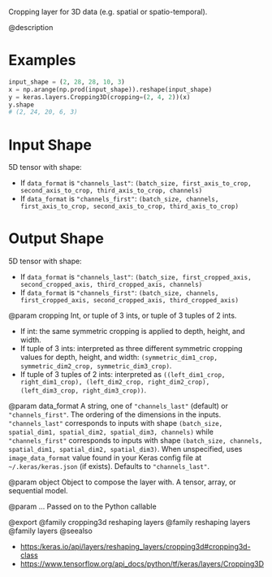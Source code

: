 Cropping layer for 3D data (e.g. spatial or spatio-temporal).

@description

# Examples
```python
input_shape = (2, 28, 28, 10, 3)
x = np.arange(np.prod(input_shape)).reshape(input_shape)
y = keras.layers.Cropping3D(cropping=(2, 4, 2))(x)
y.shape
# (2, 24, 20, 6, 3)
```

# Input Shape
5D tensor with shape:
- If `data_format` is `"channels_last"`:
  `(batch_size, first_axis_to_crop, second_axis_to_crop,
  third_axis_to_crop, channels)`
- If `data_format` is `"channels_first"`:
  `(batch_size, channels, first_axis_to_crop, second_axis_to_crop,
  third_axis_to_crop)`

# Output Shape
5D tensor with shape:
- If `data_format` is `"channels_last"`:
  `(batch_size, first_cropped_axis, second_cropped_axis,
  third_cropped_axis, channels)`
- If `data_format` is `"channels_first"`:
  `(batch_size, channels, first_cropped_axis, second_cropped_axis,
  third_cropped_axis)`

@param cropping
Int, or tuple of 3 ints, or tuple of 3 tuples of 2 ints.
- If int: the same symmetric cropping is applied to depth, height,
  and width.
- If tuple of 3 ints: interpreted as three different symmetric
  cropping values for depth, height, and width:
  `(symmetric_dim1_crop, symmetric_dim2_crop, symmetric_dim3_crop)`.
- If tuple of 3 tuples of 2 ints: interpreted as
  `((left_dim1_crop, right_dim1_crop), (left_dim2_crop,
  right_dim2_crop), (left_dim3_crop, right_dim3_crop))`.

@param data_format
A string, one of `"channels_last"` (default) or
`"channels_first"`. The ordering of the dimensions in the inputs.
`"channels_last"` corresponds to inputs with shape
`(batch_size, spatial_dim1, spatial_dim2, spatial_dim3, channels)`
while `"channels_first"` corresponds to inputs with shape
`(batch_size, channels, spatial_dim1, spatial_dim2, spatial_dim3)`.
When unspecified, uses `image_data_format` value found in your Keras
config file at `~/.keras/keras.json` (if exists). Defaults to
`"channels_last"`.

@param object
Object to compose the layer with. A tensor, array, or sequential model.

@param ...
Passed on to the Python callable

@export
@family cropping3d reshaping layers
@family reshaping layers
@family layers
@seealso
+ <https:/keras.io/api/layers/reshaping_layers/cropping3d#cropping3d-class>
+ <https://www.tensorflow.org/api_docs/python/tf/keras/layers/Cropping3D>
